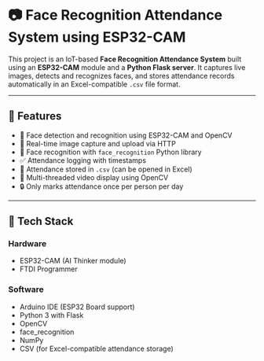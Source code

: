 # 📷 Face Recognition Attendance System using ESP32-CAM

This project is an IoT-based **Face Recognition Attendance System** built using an **ESP32-CAM** module and a **Python Flask server**. It captures live images, detects and recognizes faces, and stores attendance records automatically in an Excel-compatible `.csv` file format.

---

## 🚀 Features

- 📸 Face detection and recognition using ESP32-CAM and OpenCV
- 📡 Real-time image capture and upload via HTTP
- 🧠 Face recognition with `face_recognition` Python library
- ✅ Attendance logging with timestamps
- 🧾 Attendance stored in `.csv` (can be opened in Excel)
- 🧵 Multi-threaded video display using OpenCV
- 🔒 Only marks attendance once per person per day

---

## 🧰 Tech Stack

### Hardware
- ESP32-CAM (AI Thinker module)
- FTDI Programmer

### Software
- Arduino IDE (ESP32 Board support)
- Python 3 with Flask
- OpenCV
- face_recognition
- NumPy
- CSV (for Excel-compatible attendance storage)


